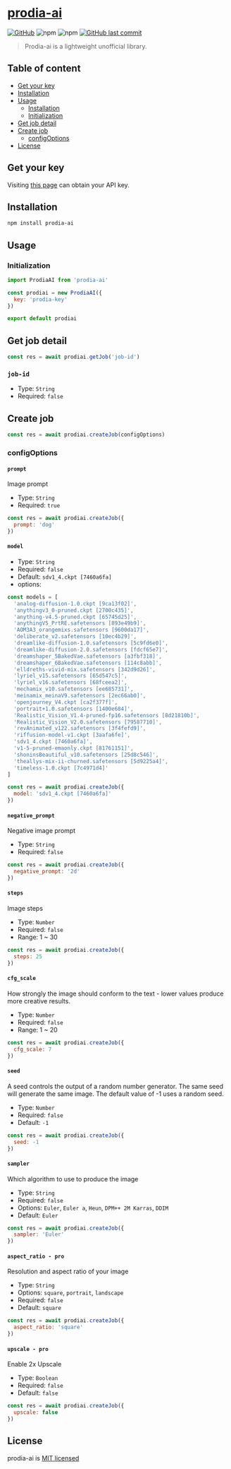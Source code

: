 # [prodia-ai](https://github.com/connectshark/prodia-ai)
[![GitHub](https://img.shields.io/github/license/connectshark/prodia-ai)](https://github.com/connectshark/prodia-ai/blob/main/LICENSE) ![npm](https://img.shields.io/npm/v/prodia-ai) ![npm](https://img.shields.io/npm/dw/prodia-ai) [![GitHub last commit](https://img.shields.io/github/last-commit/connectshark/prodia-ai.svg?style=flat)](https://github.com/connectshark/prodia-ai)

> Prodia-ai is a lightweight unofficial library.


## Table of content
- [Get your key](#get-your-key)
- [Installation](#installation)
- [Usage](#usage)
  - [Installation](#installation)
  - [Initialization](#initialization)
- [Get job detail](#get-job-detail)
- [Create job](#create-job)
  - [configOptions](#configoptions)
- [License](#license)

## Get your key
Visiting [this page](https://app.prodia.com/api) can obtain your API key.

## Installation

```bash
npm install prodia-ai
```

## Usage
### Initialization
```js
import ProdiaAI from 'prodia-ai'

const prodiai = new ProdiaAI({
  key: 'prodia-key'
})

export default prodiai
```


## Get job detail

```js
const res = await prodiai.getJob('job-id')
```

### `job-id`
- Type: `String`
- Required: `false`



## Create job

```js
const res = await prodiai.createJob(configOptions)
```
### configOptions
#### `prompt`
Image prompt
- Type: `String`
- Required: `true`
```js
const res = await prodiai.createJob({
  prompt: 'dog'
})
```

#### `model`
- Type: `String`
- Required: `false`
- Default: `sdv1_4.ckpt [7460a6fa]`
- options: 
```js
const models = [
  'analog-diffusion-1.0.ckpt [9ca13f02]',
  'anythingv3_0-pruned.ckpt [2700c435]',
  'anything-v4.5-pruned.ckpt [65745d25]',
  'anythingV5_PrtRE.safetensors [893e49b9]',
  'AOM3A3_orangemixs.safetensors [9600da17]',
  'deliberate_v2.safetensors [10ec4b29]',
  'dreamlike-diffusion-1.0.safetensors [5c9fd6e0]',
  'dreamlike-diffusion-2.0.safetensors [fdcf65e7]',
  'dreamshaper_5BakedVae.safetensors [a3fbf318]',
  'dreamshaper_6BakedVae.safetensors [114c8abb]',
  'elldreths-vivid-mix.safetensors [342d9d26]',
  'lyriel_v15.safetensors [65d547c5]',
  'lyriel_v16.safetensors [68fceea2]',
  'mechamix_v10.safetensors [ee685731]',
  'meinamix_meinaV9.safetensors [2ec66ab0]',
  'openjourney_V4.ckpt [ca2f377f]',
  'portrait+1.0.safetensors [1400e684]',
  'Realistic_Vision_V1.4-pruned-fp16.safetensors [8d21810b]',
  'Realistic_Vision_V2.0.safetensors [79587710]',
  'revAnimated_v122.safetensors [3f4fefd9]',
  'riffusion-model-v1.ckpt [3aafa6fe]',
  'sdv1_4.ckpt [7460a6fa]',
  'v1-5-pruned-emaonly.ckpt [81761151]',
  'shoninsBeautiful_v10.safetensors [25d8c546]',
  'theallys-mix-ii-churned.safetensors [5d9225a4]',
  'timeless-1.0.ckpt [7c4971d4]'
]
```
```js
const res = await prodiai.createJob({
  model: 'sdv1_4.ckpt [7460a6fa]'
})
```


#### `negative_prompt`
Negative image prompt
- Type: `String`
- Required: `false`
```js
const res = await prodiai.createJob({
  negative_prompt: '2d'
})
```

#### `steps`
Image steps
- Type: `Number`
- Required: `false`
- Range: 1 ~ 30
```js
const res = await prodiai.createJob({
  steps: 25
})
```

#### `cfg_scale`
How strongly the image should conform to the text - lower values produce more creative results.
- Type: `Number`
- Required: `false`
- Range: 1 ~ 20
```js
const res = await prodiai.createJob({
  cfg_scale: 7
})
```

#### `seed`
A seed controls the output of a random number generator. The same seed will generate the same image. The default value of -1 uses a random seed.
- Type: `Number`
- Required: `false`
- Default: `-1`
```js
const res = await prodiai.createJob({
  seed: -1
})
```

#### `sampler`
Which algorithm to use to produce the image
- Type: `String`
- Required: `false`
- Options: `Euler`, `Euler a`, `Heun`, `DPM++ 2M Karras`, `DDIM`
- Default: `Euler`
```js
const res = await prodiai.createJob({
  sampler: 'Euler'
})
```

#### `aspect_ratio - pro`
Resolution and aspect ratio of your image
- Type: `String`
- Options: `square`, `portrait`, `landscape`
- Required: `false`
- Default: `square`
```js
const res = await prodiai.createJob({
  aspect_ratio: 'square'
})
```

#### `upscale - pro`
Enable 2x Upscale
- Type: `Boolean`
- Required: `false`
- Default: `false`
```js
const res = await prodiai.createJob({
  upscale: false
})
```

## License

prodia-ai is [MIT licensed](https://github.com/connectshark/prodia-ai/blob/main/LICENSE)